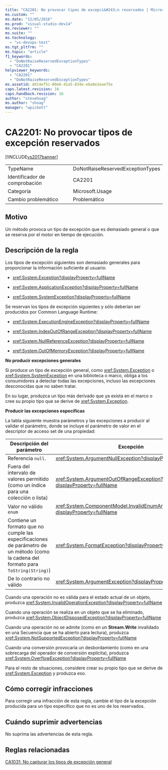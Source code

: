 ```yaml
---
title: "CA2201: No provocar tipos de excepci&#243;n reservados | Microsoft Docs"
ms.custom: ""
ms.date: "12/05/2016"
ms.prod: "visual-studio-dev14"
ms.reviewer: ""
ms.suite: ""
ms.technology: 
  - "vs-devops-test"
ms.tgt_pltfrm: ""
ms.topic: "article"
f1_keywords: 
  - "DoNotRaiseReservedExceptionTypes"
  - "CA2201"
helpviewer_keywords: 
  - "CA2201"
  - "DoNotRaiseReservedExceptionTypes"
ms.assetid: dd14ef5c-80e6-41a5-834e-eba8e2eae75e
caps.latest.revision: 16
caps.handback.revision: 16
author: "stevehoag"
ms.author: "shoag"
manager: "wpickett"
---
```

# CA2201: No provocar tipos de excepci&#243;n reservados
[!INCLUDE[vs2017banner](../code-quality/includes/vs2017banner.md)]

|||  
|-|-|  
|TypeName|DoNotRaiseReservedExceptionTypes|  
|Identificador de comprobación|CA2201|  
|Categoría|Microsoft.Usage|  
|Cambio problemático|Problemático|  
  
## Motivo  
 Un método provoca un tipo de excepción que es demasiado general o que se reserva por el motor en tiempo de ejecución.  
  
## Descripción de la regla  
 Los tipos de excepción siguientes son demasiado generales para proporcionar la información suficiente al usuario:  
  
-   <xref:System.Exception?displayProperty=fullName>  
  
-   <xref:System.ApplicationException?displayProperty=fullName>  
  
-   <xref:System.SystemException?displayProperty=fullName>  
  
 Se reservan los tipos de excepción siguientes y sólo deberían ser producidos por Common Language Runtime:  
  
-   <xref:System.ExecutionEngineException?displayProperty=fullName>  
  
-   <xref:System.IndexOutOfRangeException?displayProperty=fullName>  
  
-   <xref:System.NullReferenceException?displayProperty=fullName>  
  
-   <xref:System.OutOfMemoryException?displayProperty=fullName>  
  
 **No producir excepciones generales**  
  
 Si produce un tipo de excepción general, como <xref:System.Exception> o <xref:System.SystemException> en una biblioteca o marco, obliga a los consumidores a detectar todas las excepciones, incluso las excepciones desconocidas que no saben tratar.  
  
 En su lugar, produzca un tipo más derivado que ya exista en el marco o cree su propio tipo que se derive de <xref:System.Exception>.  
  
 **Producir las excepciones específicas**  
  
 La tabla siguiente muestra parámetros y las excepciones a producir al validar el parámetro, donde se incluye el parámetro de valor en el descriptor de acceso set de una propiedad:  
  
|Descripción del parámetro|Excepción|  
|-------------------------------|---------------|  
|Referencia `null`.|<xref:System.ArgumentNullException?displayProperty=fullName>|  
|Fuera del intervalo de valores permitido \(como un índice para una colección o lista\)|<xref:System.ArgumentOutOfRangeException?displayProperty=fullName>|  
|Valor no válido `enum`|<xref:System.ComponentModel.InvalidEnumArgumentException?displayProperty=fullName>|  
|Contiene un formato que no cumple las especificaciones de parámetro de un método \(como la cadena del formato para `ToString(String)`\)|<xref:System.FormatException?displayProperty=fullName>|  
|De lo contrario no válido|<xref:System.ArgumentException?displayProperty=fullName>|  
  
 Cuando una operación no es válida para el estado actual de un objeto, produzca <xref:System.InvalidOperationException?displayProperty=fullName>  
  
 Cuando una operación se realiza en un objeto que se ha eliminado, produzca <xref:System.ObjectDisposedException?displayProperty=fullName>  
  
 Cuando una operación no se admite \(como en un **Stream.Write** invalidado en una Secuencia que se ha abierto para lectura\), produzca <xref:System.NotSupportedException?displayProperty=fullName>  
  
 Cuando una conversión provocaría un desbordamiento \(como en una sobrecarga del operador de conversión explícita\), produzca <xref:System.OverflowException?displayProperty=fullName>  
  
 Para el resto de situaciones, considere crear su propio tipo que se derive de <xref:System.Exception> y produzca eso.  
  
## Cómo corregir infracciones  
 Para corregir una infracción de esta regla, cambie el tipo de la excepción producida para un tipo específico que no es uno de los reservados.  
  
## Cuándo suprimir advertencias  
 No suprima las advertencias de esta regla.  
  
## Reglas relacionadas  
 [CA1031: No capturar los tipos de excepción general](../code-quality/ca1031-do-not-catch-general-exception-types.md)